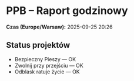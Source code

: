 # PPB – Raport godzinowy
**Czas (Europe/Warsaw):** 2025-09-25 20:26

## Status projektów
- Bezpieczny Pieszy — OK
- Zwolnij przy przejściu — OK
- Odblask ratuje życie — OK

